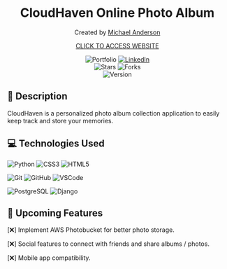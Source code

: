<h1 align="center"><strong>CloudHaven Online Photo Album</strong></h1>

<p align="center"> Created by <a href="https://www.linkedin.com/in/cloud9coding/">Michael Anderson</a> </p>

<p align="center"> <a href="https://cloudhaven-2862607692fd.herokuapp.com/">CLICK TO ACCESS WEBSITE</a> </p>

<div align="center"> <img src="https://img.shields.io/badge/Portfolio-blue?style=flat&logo=internet-explorer" alt="Portfolio"> <a href="https://www.linkedin.com/in/cloud9coding/"> <img src="https://img.shields.io/badge/LinkedIn-blue?style=flat&logo=linkedin" alt="LinkedIn"> </a> </div>

<div align="center"> <img src="https://img.shields.io/github/stars/Michael-Anderson92/Health-Nut?style=flat" alt="Stars"> <img src="https://img.shields.io/github/forks/Michael-Anderson92/Health-Nut?style=flat" alt="Forks"> </div>

<div align="center"> <img src="https://img.shields.io/badge/Version-1.0.0-green?style=flat" alt="Version"> </div>

## 📄 Description

CloudHaven is a personalized photo album collection application to easily keep track and store your memories.


## 💻 Technologies Used
![Python](https://img.shields.io/badge/-Python-3776AB?style=flat&logo=python&logoColor=white)
![CSS3](https://img.shields.io/badge/-CSS3-1572B6?style=flat&logo=css3)
![HTML5](https://img.shields.io/badge/-HTML5-E34F26?style=flat&logo=html5)

![Git](https://img.shields.io/badge/-Git-F05032?style=flat&logo=git)
![GitHub](https://img.shields.io/badge/-GitHub-181717?style=flat&logo=github)
![VSCode](https://img.shields.io/badge/-VSCode-007ACC?style=flat&logo=visual-studio-code)

![PostgreSQL](https://img.shields.io/badge/-PostgreSQL-336791?style=flat&logo=postgresql&logoColor=white)
![Django](https://img.shields.io/badge/-Django-092E20?style=flat&logo=django&logoColor=white)

## 📡 Upcoming Features

[:x:] Implement AWS Photobucket for better photo storage.

[:x:] Social features to connect with friends and share albums / photos.

[:x:] Mobile app compatibility.
